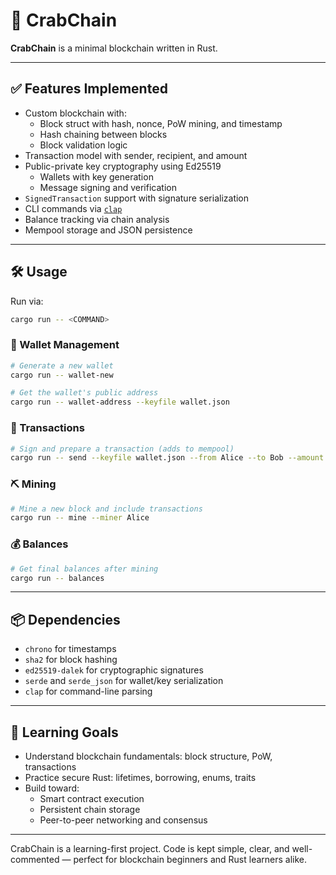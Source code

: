 # 🦀 CrabChain

**CrabChain** is a minimal blockchain written in Rust.

---

## ✅ Features Implemented

- Custom blockchain with:
    - Block struct with hash, nonce, PoW mining, and timestamp
    - Hash chaining between blocks
    - Block validation logic
- Transaction model with sender, recipient, and amount
- Public-private key cryptography using Ed25519
    - Wallets with key generation
    - Message signing and verification
- `SignedTransaction` support with signature serialization
- CLI commands via [`clap`](https://docs.rs/clap)
- Balance tracking via chain analysis
- Mempool storage and JSON persistence

---

## 🛠️ Usage

Run via:

```bash
cargo run -- <COMMAND>
```

### 🔐 Wallet Management

```bash
# Generate a new wallet
cargo run -- wallet-new

# Get the wallet's public address
cargo run -- wallet-address --keyfile wallet.json
```

### 💸 Transactions

```bash
# Sign and prepare a transaction (adds to mempool)
cargo run -- send --keyfile wallet.json --from Alice --to Bob --amount 50
```

### ⛏️ Mining

```bash
# Mine a new block and include transactions
cargo run -- mine --miner Alice
```

### 💰 Balances

```bash
# Get final balances after mining
cargo run -- balances
```

---

## 📦 Dependencies

- `chrono` for timestamps
- `sha2` for block hashing
- `ed25519-dalek` for cryptographic signatures
- `serde` and `serde_json` for wallet/key serialization
- `clap` for command-line parsing

---

## 🚀 Learning Goals

- Understand blockchain fundamentals: block structure, PoW, transactions
- Practice secure Rust: lifetimes, borrowing, enums, traits
- Build toward:
    - Smart contract execution
    - Persistent chain storage
    - Peer-to-peer networking and consensus

---

CrabChain is a learning-first project. Code is kept simple, clear, and well-commented — perfect for blockchain beginners and Rust learners alike.
